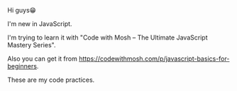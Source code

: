 Hi guys😁

I'm new in JavaScript.

I'm trying to learn it with "Code with Mosh – The Ultimate JavaScript Mastery Series".

Also you can get it from https://codewithmosh.com/p/javascript-basics-for-beginners.

These are my code practices.
